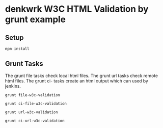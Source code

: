# denkwrk W3C HTML Validation by grunt example

## Setup
``npm install``

## Grunt Tasks

The grunt file tasks check local html files.
The grunt url tasks check remote html files.
The grunt ci- tasks create an html output which can used by jenkins.

``grunt file-w3c-validation``

``grunt ci-file-w3c-validation``

``grunt url-w3c-validation``

``grunt ci-url-w3c-validation``
